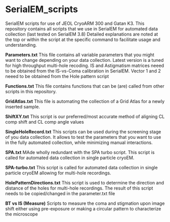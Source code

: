 # SerialEM_scripts
SerialEM scripts for use of JEOL CryoARM 300 and Gatan K3.
This repository contains all scripts that we use in SerialEM for automated data collection (last tested on SerialEM 3.8)
Detailed explanations are noted at the top or within the script at the specific command to facilitate usage and understanding.

**Parameters.txt**
This file contains all variable parameters that you might want to change depending on your data collection.
Latest version is a tuned for high throughput multi-hole recoding. IS and Astigmatism matrices neeed to be obtained from the IS-vs-Coma calibration in SerialEM.
Vector 1 and 2 neeed to be obtained from the Hole pattern script

**Functions.txt**
This file contains functions that can be (are) called from other scripts in this repository.

**GridAtlas.txt**
This file is automating the collection of a Grid Atlas for a newly inserted sample.

**ShiftXY.txt**
This script is our preferred/most accurate method of aligning CL comp shift and CL comp angle values

**SingleHoleRecord.txt**
This scripts can be used during the screening stage of you data collection. It allows to test the parameters that you want to use in the fully automated collection, while minimizing manual interactions.

**SPA.txt**
MAde wholly redundant with the SPA turbo script.
This script is called for automated data collection in single particle cryoEM.

**SPA-turbo.txt**
This script is called for automated data collection in single particle cryoEM allowing for multi-hole recordings.

**HolePatternDirections.txt**
This script is used to determine the direction and distance of the holes for multi-hole recordings. The result of this script needs to be copied/changed in the parameter.txt file

**BT vs IS (Measure)**
Scripts to measure the coma and stigmation upon image shift either using pre-exposure or making a circular pattern to characterize the microscope

